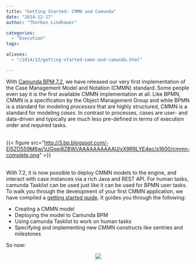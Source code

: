 ```yaml
---
title: "Getting Started: CMMN and Camunda"
date: "2014-12-17"
author: "Thorben Lindhauer"

categories:
  - "Execution"
tags: 

aliases:
  - "/2014/12/getting-started-cmmn-and-camunda.html"

---
```


<div>
With <a href="http://blog.camunda.org/2014/11/camunda-BPM-7.2.0-Final-released.html">Camunda BPM 7.2</a>, we have released our very first implementation of the Case Management Model and Notation (CMMN) standard. Some people even say it is the first available CMMN implementation at all. Like BPMN, CMMN is a specification by the Object Management Group and while BPMN is a standard for modeling <i>processes</i> that are highly structured, CMMN is a standard for modeling <i>cases</i>. In contrast to processes, cases are user- and data-driven and typically are much less pre-defined in terms of execution order and required tasks.
<br><br>

{{< figure src="http://3.bp.blogspot.com/-EI5ZO559M6w/VJGqej8ZBWI/AAAAAAAAAAU/xX9R9LYE4ec/s1600/cmmn-complete.png" >}}
<br><br>

With 7.2, it is now possible to deploy CMMN models to the engine, and interact with case instances via a rich Java and REST API. For human tasks, camunda Tasklist can be used just like it can be used for BPMN user tasks. To walk you through the development of your first CMMN application, we have compiled a <a href="http://docs.camunda.org/7.2/guides/getting-started-guides/cmmn/">getting started guide</a>. It guides you through the following:

<ul>
<li> Creating a CMMN model</li>
<li> Deploying the model to Camunda BPM </li>
<li> Using camunda Tasklist to work on human tasks </li>
<li> Specifying and implementing new CMMN constructs like sentries and milestones </li>
</ul>

So now:

<div class="separator" style="clear: both; text-align: center;"><a href="http://docs.camunda.org/7.2/guides/getting-started-guides/cmmn/" imageanchor="1" style="margin-left: 1em; margin-right: 1em;"><img border="0" src="http://2.bp.blogspot.com/-4tQMfdNTJtQ/VJGtSkMmscI/AAAAAAAAAAs/QXmqM6WqTQo/s200/blogpost-cmmn.png" /></a></div>
</div>